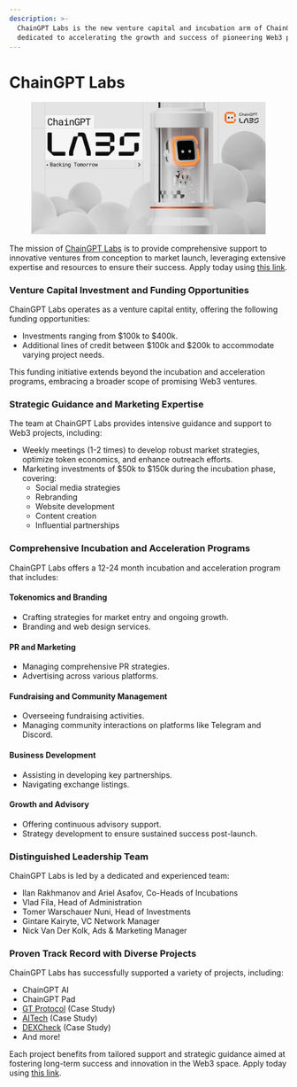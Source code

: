 ```yaml
---
description: >-
  ChainGPT Labs is the new venture capital and incubation arm of ChainGPT,
  dedicated to accelerating the growth and success of pioneering Web3 projects.
---
```


# ChainGPT Labs

<figure><img src="../../.gitbook/assets/CGPT Labs Rectangles.png" alt=""><figcaption></figcaption></figure>

The mission of [ChainGPT Labs](https://labs.chaingpt.org/) is to provide comprehensive support to innovative ventures from conception to market launch, leveraging extensive expertise and resources to ensure their success. Apply today using [this link](https://labs.chaingpt.org/).

### Venture Capital Investment and Funding Opportunities

ChainGPT Labs operates as a venture capital entity, offering the following funding opportunities:

* Investments ranging from $100k to $400k.
* Additional lines of credit between $100k and $200k to accommodate varying project needs.

This funding initiative extends beyond the incubation and acceleration programs, embracing a broader scope of promising Web3 ventures.

### Strategic Guidance and Marketing Expertise

The team at ChainGPT Labs provides intensive guidance and support to Web3 projects, including:

* Weekly meetings (1-2 times) to develop robust market strategies, optimize token economics, and enhance outreach efforts.
* Marketing investments of $50k to $150k during the incubation phase, covering:
  * Social media strategies
  * Rebranding
  * Website development
  * Content creation
  * Influential partnerships

### Comprehensive Incubation and Acceleration Programs

ChainGPT Labs offers a 12-24 month incubation and acceleration program that includes:

#### Tokenomics and Branding

* Crafting strategies for market entry and ongoing growth.
* Branding and web design services.

#### PR and Marketing

* Managing comprehensive PR strategies.
* Advertising across various platforms.

#### Fundraising and Community Management

* Overseeing fundraising activities.
* Managing community interactions on platforms like Telegram and Discord.

#### Business Development

* Assisting in developing key partnerships.
* Navigating exchange listings.

#### Growth and Advisory

* Offering continuous advisory support.
* Strategy development to ensure sustained success post-launch.

### Distinguished Leadership Team

ChainGPT Labs is led by a dedicated and experienced team:

* Ilan Rakhmanov and Ariel Asafov, Co-Heads of Incubations
* Vlad Fila, Head of Administration
* Tomer Warschauer Nuni, Head of Investments
* Gintare Kairyte, VC Network Manager
* Nick Van Der Kolk, Ads & Marketing Manager

### Proven Track Record with Diverse Projects

ChainGPT Labs has successfully supported a variety of projects, including:

* ChainGPT AI
* ChainGPT Pad
* [GT Protocol](case-study-gt-protocol.md) (Case Study)
* [AITech](case-study-solidus-ai-tech.md) (Case Study)
* [DEXCheck](case-study-dexcheck.md) (Case Study)
* And more!

Each project benefits from tailored support and strategic guidance aimed at fostering long-term success and innovation in the Web3 space. Apply today using [this link](https://labs.chaingpt.org/).

